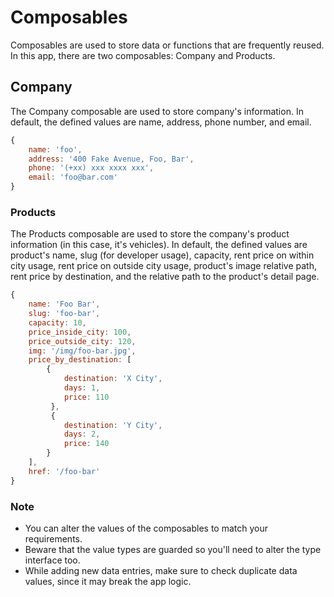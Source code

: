 # Composables

Composables are used to store data or functions that are frequently reused.  
In this app, there are two composables: Company and Products.

## Company

The Company composable are used to store company's information. In default, the defined values are name, address, phone number, and email.

```js
{
    name: 'foo',
    address: '400 Fake Avenue, Foo, Bar',
    phone: '(+xx) xxx xxxx xxx',
    email: 'foo@bar.com'
}
```

### Products

The Products composable are used to store the company's product information (in this case, it's vehicles). In default, the defined values are product's name, slug (for developer usage), capacity, rent price on within city usage, rent price on outside city usage, product's image relative path, rent price by destination, and the relative path to the product's detail page.

```js
{
    name: 'Foo Bar',
    slug: 'foo-bar',
    capacity: 10,
    price_inside_city: 100,
    price_outside_city: 120,
    img: '/img/foo-bar.jpg',
    price_by_destination: [
        {
            destination: 'X City',
            days: 1,
            price: 110
         },
         {
            destination: 'Y City',
            days: 2,
            price: 140
        }
    ],
    href: '/foo-bar'
}
```

### Note

- You can alter the values of the composables to match your requirements.
- Beware that the value types are guarded so you'll need to alter the type interface too.
- While adding new data entries, make sure to check duplicate data values, since it may break the app logic.